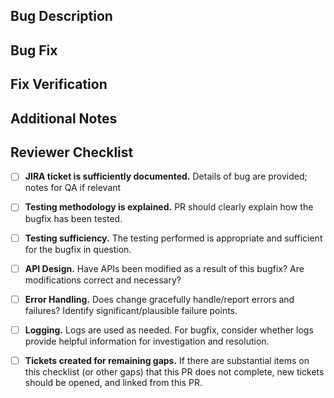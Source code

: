<!--- BUGFIX PR -->

## Bug Description

<!--- Explanation of the bug, how it presents, how it is recreated.
If JIRA ticket covers these well, it's enough to link to that. -->

## Bug Fix

<!--- Outline of what was wrong, and what this PR does to fix it. Root cause of bug goes here, if the bug required investigation. -->

## Fix Verification

<!--- Describe how the PR has been tested: automated tests that cover the development, and give detail about any manual tests you've performed.
Focus here is how we are confident that the bug has indeed been fixed. -->

## Additional Notes

<!--- Any additional information or context relevant to this PR. -->

## Reviewer Checklist  

- [ ] **JIRA ticket is sufficiently documented.** Details of bug are provided; notes for QA if relevant

- [ ] **Testing methodology is explained.** PR should clearly explain how the bugfix has been tested.

- [ ] **Testing sufficiency.** The testing performed is appropriate and sufficient for the bugfix in question.

- [ ] **API Design.** Have APIs been modified as a result of this bugfix? Are modifications correct and necessary?

- [ ] **Error Handling.** Does change gracefully handle/report errors and failures? Identify significant/plausible failure points.

- [ ] **Logging.** Logs are used as needed. For bugfix, consider whether logs provide helpful information for investigation and resolution.

- [ ] **Tickets created for remaining gaps.** If there are substantial items on this checklist (or other gaps) that this PR does not complete, new tickets should be opened, and linked from this PR.